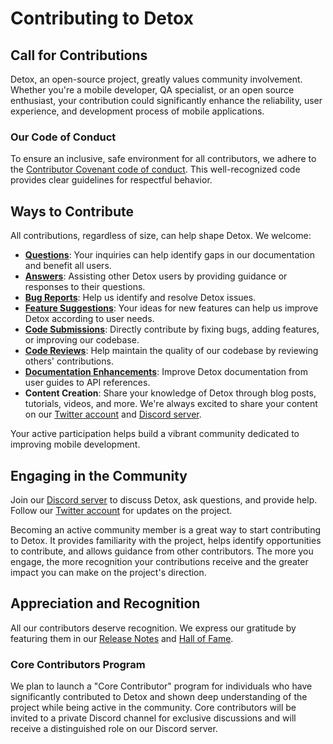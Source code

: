 # Contributing to Detox

## Call for Contributions

Detox, an open-source project, greatly values community involvement. Whether you're a mobile developer, QA specialist, or an open source enthusiast, your contribution could significantly enhance the reliability, user experience, and development process of mobile applications.

### Our Code of Conduct

To ensure an inclusive, safe environment for all contributors, we adhere to the [Contributor Covenant code of conduct]. This well-recognized code provides clear guidelines for respectful behavior.

## Ways to Contribute

All contributions, regardless of size, can help shape Detox. We welcome:

- **[Questions]**: Your inquiries can help identify gaps in our documentation and benefit all users.
- **[Answers]**: Assisting other Detox users by providing guidance or responses to their questions.
- **[Bug Reports]**: Help us identify and resolve Detox issues.
- **[Feature Suggestions]**: Your ideas for new features can help us improve Detox according to user needs.
- **[Code Submissions]**: Directly contribute by fixing bugs, adding features, or improving our codebase.
- **[Code Reviews]**: Help maintain the quality of our codebase by reviewing others' contributions.
- **[Documentation Enhancements]**: Improve Detox documentation from user guides to API references.
- **Content Creation**: Share your knowledge of Detox through blog posts, tutorials, videos, and more. We're always excited to share your content on our [Twitter account] and [Discord server].

Your active participation helps build a vibrant community dedicated to improving mobile development.

## Engaging in the Community

Join our [Discord server] to discuss Detox, ask questions, and provide help. Follow our [Twitter account] for updates on the project.

Becoming an active community member is a great way to start contributing to Detox. It provides familiarity with the project, helps identify opportunities to contribute, and allows guidance from other contributors. The more you engage, the more recognition your contributions receive and the greater impact you can make on the project's direction.

## Appreciation and Recognition

All our contributors deserve recognition. We express our gratitude by featuring them in our [Release Notes] and [Hall of Fame].

### Core Contributors Program

We plan to launch a "Core Contributor" program for individuals who have significantly contributed to Detox and shown deep understanding of the project while being active in the community. Core contributors will be invited to a private Discord channel for exclusive discussions and will receive a distinguished role on our Discord server.

[Contributor Covenant code of conduct]: ./contributing/code-of-conduct
[Questions]: ./contributing/questions-and-answers
[Answers]: ./contributing/questions-and-answers
[Bug Reports]: ./contributing/reporting-bugs
[Feature Suggestions]: ./contributing/feature-requests
[Code Submissions]: ./contributing/code/submitting-pull-requests
[Code Reviews]: ./contributing/code/reviewing-pull-requests
[Documentation Enhancements]: ./contributing/documentation
[Discord server]: https://discord.gg/CkD5QKheF5
[Twitter account]: https://twitter.com/detoxe2e
[Release Notes]: https://github.com/wix/Detox/releases
[Hall of Fame]: ./contributing/hall-of-fame
